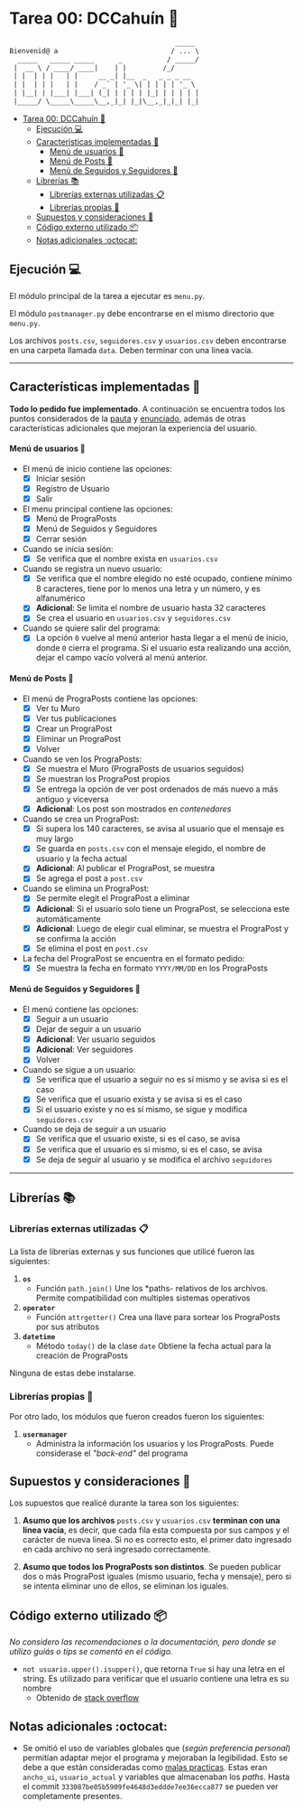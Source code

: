 # Tarea 00: DCCahuín :eyes:

```txt
                                         _____
Bienvenid@ a                            / ... \
  _____   _____ _____      _           / _____/
 |  __ \ / ____/ ____|    | |         /_/
 | |  | | |   | |     __ _| |__  _   _ _ _ __
 | |  | | |   | |    / _` | '_ \| | | | | '_ \
 | |__| | |___| |___| (_| | | | | |_| | | | | |
 |_____/ \_____\_____\__,_|_| |_|\__,_|_|_| |_|
```

- [Tarea 00: DCCahuín :eyes:](#tarea-00-dccahu%c3%adn-eyes)
  - [Ejecución :computer:](#ejecuci%c3%b3n-computer)
  - [Características implementadas :wrench:](#caracter%c3%adsticas-implementadas-wrench)
      - [Menú de usuarios :bust_in_silhouette:](#men%c3%ba-de-usuarios-bustinsilhouette)
      - [Menú de Posts :speech_balloon:](#men%c3%ba-de-posts-speechballoon)
      - [Menú de Seguidos y Seguidores :busts_in_silhouette:](#men%c3%ba-de-seguidos-y-seguidores-bustsinsilhouette)
  - [Librerías :books:](#librer%c3%adas-books)
    - [Librerías externas utilizadas :clipboard:](#librer%c3%adas-externas-utilizadas-clipboard)
    - [Librerías propias :pencil:](#librer%c3%adas-propias-pencil)
  - [Supuestos y consideraciones :thinking:](#supuestos-y-consideraciones-thinking)
  - [Código externo utilizado :package:](#c%c3%b3digo-externo-utilizado-package)
  - [Notas adicionales :octocat:](#notas-adicionales-octocat)

## Ejecución :computer:

El módulo principal de la tarea a ejecutar es  `menu.py`.

El módulo `postmanager.py` debe encontrarse en el mismo directorio que `menu.py`.

Los archivos `posts.csv`, `seguidores.csv` y `usuarios.csv` deben encontrarse en una carpeta llamada `data`. Deben terminar con una linea vacía.

---

## Características implementadas :wrench:

**Todo lo pedido fue implementado**.
A continuación se encuentra todos los puntos considerados de la [pauta](https://docs.google.com/spreadsheets/d/1SgQlv1EL57C-DoC0ldShzXupAgMnnLkaDnUwStjjRd4/edit#gid=0) y [enunciado](https://github.com/IIC2233/syllabus/blob/master/Tareas/T00/Enunciado.pdf), además de otras características adicionales que mejoran la experiencia del usuario.

#### Menú de usuarios :bust_in_silhouette:

- El menú de inicio contiene las opciones:
  - [X] Iniciar sesión
  - [X] Registro de Usuario
  - [X] Salir
- El menu principal contiene las opciones:
  - [X] Menú de PrograPosts
  - [X] Menú de Seguidos y Seguidores
  - [X] Cerrar sesión
- Cuando se inicia sesión:
  - [X] Se verifica que el nombre exista en `usuarios.csv`
- Cuando se registra un nuevo usuario:
  - [X] Se verifica que el nombre elegido no esté ocupado, contiene mínimo 8 caracteres, tiene por lo menos una letra y un número, y es alfanumérico
  - [X] **Adicional**: Se limita el nombre de usuario hasta 32 caracteres
  - [X] Se crea el usuario en `usuarios.csv` y `seguidores.csv`
- Cuando se quiere salir del programa:
  - [X] La opción `0` vuelve al menú anterior hasta llegar a el menú de inicio, donde `0` cierra el programa. Si el usuario esta realizando una acción, dejar el campo vacío volverá al menú anterior.

#### Menú de Posts :speech_balloon:

- El menú de PrograPosts contiene las opciones:
  - [X] Ver tu Muro
  - [X] Ver tus publicaciones
  - [X] Crear un PrograPost
  - [X] Eliminar un PrograPost
  - [X] Volver
- Cuando se ven los PrograPosts:
  - [X] Se muestra el Muro (PrograPosts de usuarios seguidos)
  - [X] Se muestran los PrograPost propios
  - [X] Se entrega la opción de ver post ordenados de más nuevo a más antiguo y viceversa
  - [X] **Adicional**: Los post son mostrados en *contenedores*
- Cuando se crea un PrograPost:
  - [X] Si supera los 140 caracteres, se avisa al usuario que el mensaje es muy largo
  - [X] Se guarda en `posts.csv` con el mensaje elegido, el nombre de usuario y la fecha actual
  - [X] **Adicional**: Al publicar el PrograPost, se muestra
  - [X] Se agrega el post a `post.csv`
- Cuando se elimina un PrograPost:
  - [X] Se permite elegit el PrograPost a eliminar
  - [X] **Adicional**: Si el usuario solo tiene un PrograPost, se selecciona este automáticamente
  - [X] **Adicional**: Luego de elegir cual eliminar, se muestra el PrograPost y se confirma la acción
  - [X] Se elimina el post en `post.csv`
- La fecha del PrograPost se encuentra en el formato pedido:
  - [X] Se muestra la fecha en formato `YYYY/MM/DD` en los PrograPosts

#### Menú de Seguidos y Seguidores :busts_in_silhouette:

- El menú contiene las opciones:
  - [X] Seguir a un usuario
  - [X] Dejar de seguir a un usuario
  - [X] **Adicional**: Ver usuario seguidos
  - [X] **Adicional**: Ver seguidores
  - [X] Volver
- Cuando se sigue a un usuario:
  - [X] Se verifica que el usuario a seguir no es sí mismo y se avisa si es el caso
  - [X] Se verifica que el usuario exista y se avisa si es el caso
  - [X] Si el usuario existe y no es sí mismo, se sigue y modifica `seguidores.csv`
- Cuando se deja de seguir a un usuario
  - [X] Se verifica que el usuario existe, si es el caso, se avisa
  - [X] Se verifica que el usuario es sí mismo, si es el caso, se avisa
  - [X] Se deja de seguir al usuario y se modifica el archivo `seguidores`

---

## Librerías :books:

### Librerías externas utilizadas :clipboard:

La lista de librerías externas y sus funciones que utilicé fueron las siguientes:

1. **`os`**
   - Función `path.join()`
        Une los *paths- relativos de los archivos. Permite compatibilidad con multiples sistemas operativos
2. **`operator`**
   - Función `attrgetter()`
        Crea una llave para sortear los PrograPosts por sus atributos
3. **`datetime`**
     - Método `today()` de la clase `date`
        Obtiene la fecha actual para la creación de PrograPosts

Ninguna de estas debe instalarse.

### Librerías propias :pencil:

Por otro lado, los módulos que fueron creados fueron los siguientes:

1. **`usermanager`**
   - Administra la información los usuarios y los PrograPosts. Puede considerase el *"back-end"* del programa

## Supuestos y consideraciones :thinking:

Los supuestos que realicé durante la tarea son los siguientes:

1. **Asumo que los archivos** `posts.csv` y `usuarios.csv` **terminan con una linea vacía**, es decir, que cada fila esta compuesta por sus campos y el carácter de nueva linea. Si no es correcto esto, el primer dato ingresado en cada archivo no será ingresado correctamente.

2. **Asumo que todos los PrograPosts son distintos**. Se pueden publicar dos o más PrograPost iguales (mismo usuario, fecha y mensaje), pero si se intenta eliminar uno de ellos, se eliminan los iguales.

## Código externo utilizado :package:

*No considero las recomendaciones o la documentación, pero donde se utilizo guiás o tips se comentó en el código.*

- `not usuario.upper().isupper()`, que retorna `True` si hay una letra en el string. Es utilizado para verificar que el usuario contiene una letra es su nombre
  - Obtenido de [stack overflow](https://stackoverflow.com/a/47453486)

## Notas adicionales :octocat:

- Se omitió el uso de variables globales que (*según preferencia personal*) permitían adaptar mejor el programa y mejoraban la legibilidad. Esto se debe a que están consideradas como [malas practicas](https://github.com/IIC2233/syllabus/blob/master/Tareas/Descuentos.md#malas-pr%C3%A1cticas-5-d%C3%A9cimas-x). Estas eran `ancho_ui`, `usuario_actual` y variables que almacenaban los *paths*. Hasta el commit `333087be05b5909fe4648d3eddde7ee36ecca877` se pueden ver completamente presentes.
